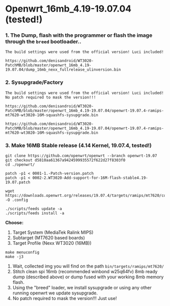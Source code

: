 # Openwrt_16mb_4.19-19.07.04 (tested!)


### 1. The Dump, flash with the programmer or flash the image through the ```breed``` bootloader.. 

```
The build settings were used from the official version! Luci included!

https://github.com/denisandroid/WT3020-PatchMB/blob/master/openwrt_16mb_4.19-19.07.04/dump_16mb_nexx_fullrelease_ulinversion.bin
```

### 2. Sysupgrade/Factory

```
The build settings were used from the official version! Luci included!
No patch required to mask the version!!!

https://github.com/denisandroid/WT3020-PatchMB/blob/master/openwrt_16mb_4.19-19.07.04/openwrt-19.07.4-ramips-mt7620-wt3020-16M-squashfs-sysupgrade.bin

https://github.com/denisandroid/WT3020-PatchMB/blob/master/openwrt_16mb_4.19-19.07.04/openwrt-19.07.4-ramips-mt7620-wt3020-16M-squashfs-sysupgrade.bin
```



### 3. Make 16MB Stable release (4.14 Kernel, 19.07.4, tested!)

```
git clone https://github.com/openwrt/openwrt --branch openwrt-19.07
git checkout d5810aa61367a9424599935572f622d27f8303f0
cd ./openwrt/

patch -p1 < 0001-1.-Patch-version.patch
patch -p1 < 0002-2.WT3020-Add-support-for-16M-flash-stable4.19-19.07.patch

wget https://downloads.openwrt.org/releases/19.07.4/targets/ramips/mt7620/config.buildinfo -O .config

./scripts/feeds update -a
./scripts/feeds install -a

```

<b>Choose:</b>
1. Target System (MediaTek Ralink MIPS)
2. Subtarget (MT7620 based boards)
3. Target Profile (Nexx WT3020 (16MB))

```
make menuconfig
make -j3
```

1. Wait, collected img you will find on the path ```bin/targets/ramips/mt7620/```
2. Stitch clean spi 16mb (recommended winbond w25q64fv) 8mb ready dump (described above) or dump fused with your working 8mb memory flash.
3. Using the "breed" loader, we install sysupgrade or using any other running openwrt we update sysupgrade.
4. No patch required to mask the version!!! Just use!

